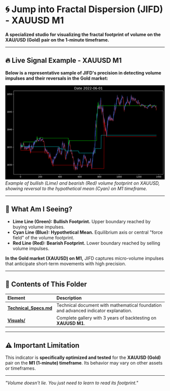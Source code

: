 # 🌀 Jump into Fractal Dispersion (JIFD) - XAUUSD M1

**A specialized studio for visualizing the fractal footprint of volume on the XAU/USD (Gold) pair on the 1-minute timeframe.**

---

## 🔥 Live Signal Example - XAUUSD M1

**Below is a representative sample of JIFD's precision in detecting volume impulses and their reversals in the Gold market:**

![JIFD Signal on XAUUSD M1](./Visuals/2022-06-01.png)
*Example of bullish (Lime) and bearish (Red) volume footprint on XAUUSD, showing reversal to the hypothetical mean (Cyan) on M1 timeframe.*

---

## 📖 What Am I Seeing?

-   **Lime Line (Green):** **Bullish Footprint.** Upper boundary reached by buying volume impulses.
-   **Cyan Line (Blue):** **Hypothetical Mean.** Equilibrium axis or central "force field" of the volume footprint.
-   **Red Line (Red):** **Bearish Footprint.** Lower boundary reached by selling volume impulses.

**In the Gold market (XAUUSD) on M1,** JIFD captures micro-volume impulses that anticipate short-term movements with high precision.

---

## 📁 Contents of This Folder

| Element | Description |
|:---|:---|
| [**Technical_Specs.md**](./Technical_Specs.md) | Technical document with mathematical foundation and advanced indicator explanation. |
| [**Visuals/**](./Visuals/) | Complete gallery with 3 years of backtesting on **XAUUSD M1**. |

---

## ⚠️ Important Limitation

This indicator is **specifically optimized and tested** for the **XAUUSD (Gold)** pair on the **M1 (1-minute) timeframe**. Its behavior may vary on other assets or timeframes.

---

*"Volume doesn't lie. You just need to learn to read its footprint."*